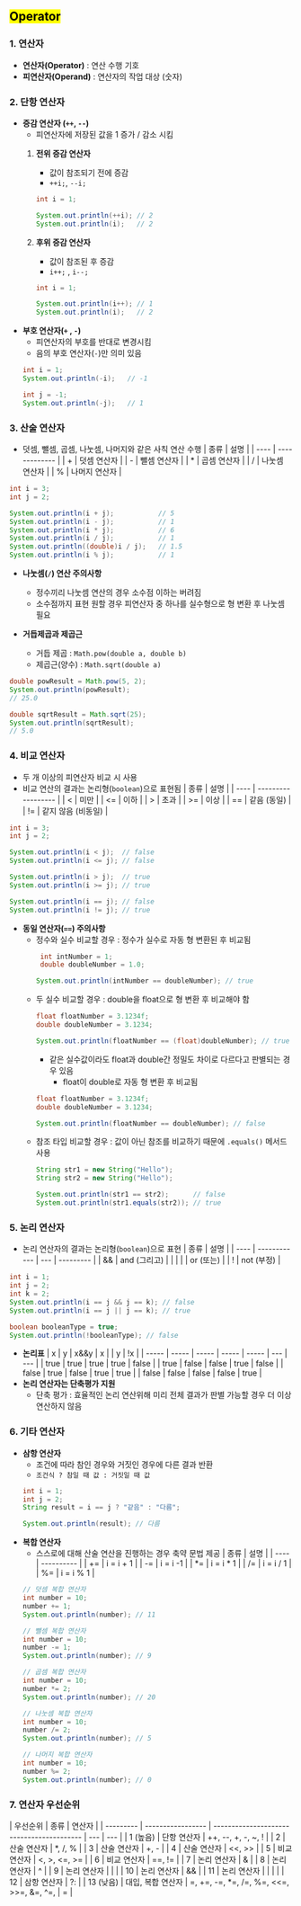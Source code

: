 ## <mark color="#fbc956">Operator</mark>

### 1. 연산자

- **연산자(Operator)** : 연산 수행 기호
- **피연산자(Operand)** : 연산자의 작업 대상 (숫자)

### 2. 단항 연산자

- **증감 연산자 (`++`, `--`)**
  - 피연산자에 저장된 값을 1 증가 / 감소 시킴
  1. **전위 증감 연산자**

     - 값이 참조되기 전에 증감
     - `++i;`, `--i;`

     ```java
     int i = 1;

     System.out.println(++i); // 2
     System.out.println(i);   // 2
     ```

  2. **후위 증감 연산자**

     - 값이 참조된 후 증감
     - `i++;` , `i--;`

     ```java
     int i = 1;

     System.out.println(i++); // 1
     System.out.println(i);   // 2
     ```
- **부호 연산자(`+` , `-`)**
  - 피연산자의 부호를 반대로 변경시킴
  - 음의 부호 연산자(`-`)만 의미 있음
  ```java
  int i = 1;
  System.out.println(-i);   // -1

  int j = -1;
  System.out.println(-j);   // 1
  ```

### 3. 산술 연산자

- 덧셈, 뺄셈, 곱셈, 나눗셈, 나머지와 같은 사칙 연산 수행
  | 종류 | 설명          |
  | ---- | ------------- |
  | +    | 덧셈 연산자   |
  | -    | 뺄셈 연산자   |
  | \*   | 곱셈 연산자   |
  | /    | 나눗셈 연산자 |
  | %    | 나머지 연산자 |

```java
int i = 3;
int j = 2;

System.out.println(i + j);           // 5
System.out.println(i - j);           // 1
System.out.println(i * j);           // 6
System.out.println(i / j);           // 1
System.out.println((double)i / j);   // 1.5
System.out.println(i % j);           // 1
```

- **나눗셈(`/`) 연산 주의사항**

  - 정수끼리 나눗셈 연산의 경우 소수점 이하는 버려짐
  - 소수점까지 표현 원할 경우 피연산자 중 하나를 실수형으로 형 변환 후 나눗셈 필요

- **거듭제곱과 제곱근**
  - 거듭 제곱 : `Math.pow(double a, double b)`
  - 제곱근(양수) : `Math.sqrt(double a)`

```java
double powResult = Math.pow(5, 2);
System.out.println(powResult);
// 25.0

double sqrtResult = Math.sqrt(25);
System.out.println(sqrtResult);
// 5.0
```

### 4. 비교 연산자

- 두 개 이상의 피연산자 비교 시 사용
- 비교 연산의 결과는 논리형(`boolean`)으로 표현됨
  | 종류 | 설명               |
  | ---- | ------------------ |
  | <    | 미만               |
  | <=   | 이하               |
  | >    | 초과               |
  | >=   | 이상               |
  | ==   | 같음 (동일)        |
  | !=   | 같지 않음 (비동일) |

```java
int i = 3;
int j = 2;

System.out.println(i < j);  // false
System.out.println(i <= j); // false

System.out.println(i > j);  // true
System.out.println(i >= j); // true

System.out.println(i == j); // false
System.out.println(i != j); // true
```

- **동일 연산자(`==`) 주의사항**
  - 정수와 실수 비교할 경우 : 정수가 실수로 자동 형 변환된 후 비교됨
    ```java
     int intNumber = 1;
     double doubleNumber = 1.0;

    System.out.println(intNumber == doubleNumber); // true
    ```
  - 두 실수 비교할 경우 : double을 float으로 형 변환 후 비교해야 함
    ```java
    float floatNumber = 3.1234f;
    double doubleNumber = 3.1234;

    System.out.println(floatNumber == (float)doubleNumber); // true
    ```
    - 같은 실수값이라도 float과 double간 정밀도 차이로 다르다고 판별되는 경우 있음
      - float이 double로 자동 형 변환 후 비교됨
    ```java
    float floatNumber = 3.1234f;
    double doubleNumber = 3.1234;

    System.out.println(floatNumber == doubleNumber); // false
    ```
  - 참조 타입 비교할 경우 : 값이 아닌 참조를 비교하기 때문에 `.equals()` 메서드 사용
    ```java
    String str1 = new String("Hello");
    String str2 = new String("Hello");

    System.out.println(str1 == str2);      // false
    System.out.println(str1.equals(str2)); // true
    ```

### 5. 논리 연산자

- 논리 연산자의 결과는 논리형(`boolean`)으로 표현
  | 종류 | 설명         |
  | ---- | ------------ | --- | --------- |
  | &&   | and (그리고) |
  |      |              |     | or (또는) |
  | !    | not (부정)   |

```java
int i = 1;
int j = 2;
int k = 2;
System.out.println(i == j && j == k); // false
System.out.println(i == j || j == k); // true

boolean booleanType = true;
System.out.println(!booleanType); // false
```

- **논리표**
  | x     | y     | x&&y  | x     |       | y   | !x  |
  | ----- | ----- | ----- | ----- | ----- | --- | --- |
  | true  | true  | true  | true  | false |
  | true  | false | false | true  | false |
  | false | true  | false | true  | true  |
  | false | false | false | false | true  |
- **논리 연산자는 단축평가 지원**
  - 단축 평가 : 효율적인 논리 연산위해 미리 전체 결과가 판별 가능할 경우 더 이상 연산하지 않음

### 6. 기타 연산자

- **삼항 연산자**
  - 조건에 따라 참인 경우와 거짓인 경우에 다른 결과 반환
  - `조건식 ? 참일 때 값 : 거짓일 때 값`
  ```java
  int i = 1;
  int j = 2;
  String result = i == j ? "같음" : "다름";

  System.out.println(result); // 다름
  ```
- **복합 연산자**
  - 스스로에 대해 산술 연산을 진행하는 경우 축약 문법 제공
  | 종류 | 설명       |
  | ---- | ---------- |
  | +=   | i = i + 1  |
  | -=   | i = i -1   |
  | \*=  | i = i \* 1 |
  | /=   | i = i / 1  |
  | %=   | i = i % 1  |
  ```java
  // 덧셈 복합 연산자
  int number = 10;
  number += 1;
  System.out.println(number); // 11

  // 뺄셈 복합 연산자
  int number = 10;
  number -= 1;
  System.out.println(number); // 9

  // 곱셈 복합 연산자
  int number = 10;
  number *= 2;
  System.out.println(number); // 20

  // 나눗셈 복합 연산자
  int number = 10;
  number /= 2;
  System.out.println(number); // 5

  // 나머지 복합 연산자
  int number = 10;
  number %= 2;
  System.out.println(number); // 0
  ```

### 7. 연산자 우선순위

| 우선순위  | 종류              | 연산자                                    |
| --------- | ----------------- | ----------------------------------------- | --- | --- |
| 1 (높음)  | 단항 연산자       | ++, --, +, -, ~, !                        |
| 2         | 산술 연산자       | \*, /, %                                  |
| 3         | 산술 연산자       | +, -                                      |
| 4         | 산술 연산자       | <<, >>                                    |
| 5         | 비교 연산자       | <, >, <=, >=                              |
| 6         | 비교 연산자       | ==, !=                                    |
| 7         | 논리 연산자       | &                                         |
| 8         | 논리 연산자       | ^                                         |
| 9         | 논리 연산자       |                                           |     |
| 10        | 논리 연산자       | &&                                        |
| 11        | 논리 연산자       |                                           |     |     |
| 12        | 삼항 연산자       | ?:                                        |
| 13 (낮음) | 대입, 복합 연산자 | =, +=, -=, \*=, /=, %=, <<=, >>=, &=, ^=, | =   |
